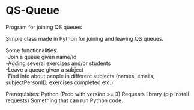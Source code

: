 # QS-Queue
Program for joining QS queues

Simple class made in Python for joining and leaving QS queues. 


Some functionalities:\
-Join a queue given name/id\
-Adding several exercises and/or students\
-Leave a queue given a subject\
-Find info about people in different subjects (names, emails, subjectPersonID, exercises completed etc.)


Prerequisites:
Python (Prob with version >= 3)
Requests library (pip install requests)
Something that can run Python code.
